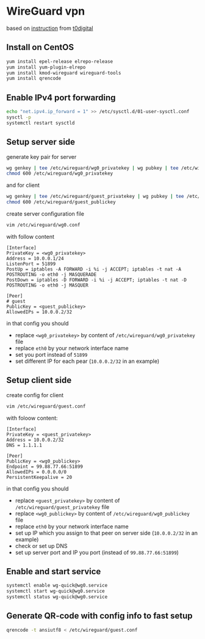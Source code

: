 # WireGuard vpn

based on [instruction](https://t.me/t0digital/32) from [t0digital](https://t.me/t0digital)


## Install on CentOS

```bash
yum install epel-release elrepo-release
yum install yum-plugin-elrepo
yum install kmod-wireguard wireguard-tools
yum install qrencode
```


## Enable IPv4 port forwarding

```bash
echo "net.ipv4.ip_forward = 1" >> /etc/sysctl.d/01-user-sysctl.conf
sysctl -p
systemctl restart sysctld
```


## Setup server side

generate key pair for server

```bash
wg genkey | tee /etc/wireguard/wg0_privatekey | wg pubkey | tee /etc/wireguard/wg0_publickey
chmod 600 /etc/wireguard/wg0_privatekey
```

and for client
```bash
wg genkey | tee /etc/wireguard/guest_privatekey | wg pubkey | tee /etc/wireguard/guest_publickey
chmod 600 /etc/wireguard/guest_publickey
```


create server configuration file

```bash
vim /etc/wireguard/wg0.conf
```

with follow content 

```
[Interface]
PrivateKey = <wg0_privatekey>
Address = 10.0.0.1/24
ListenPort = 51899
PostUp = iptables -A FORWARD -i %i -j ACCEPT; iptables -t nat -A POSTROUTING -o eth0 -j MASQUERADE
PostDown = iptables -D FORWARD -i %i -j ACCEPT; iptables -t nat -D POSTROUTING -o eth0 -j MASQUER

[Peer]
# guest
PublicKey = <guest_publickey>
AllowedIPs = 10.0.0.2/32
```

in that config you should

- replace `<wg0_privatekey>` by content of `/etc/wireguard/wg0_privatekey` file 
- replace `eth0` by your network interface name
- set you port instead of `51899`
- set different IP for each pear (`10.0.0.2/32` in an example)


## Setup client side

create config for client

```bash
vim /etc/wireguard/guest.conf
```


with foloow content:

```
[Interface]
PrivateKey = <guest_privatekey>
Address = 10.0.0.2/32
DNS = 1.1.1.1

[Peer]
PublicKey = <wg0_publickey>
Endpoint = 99.88.77.66:51899
AllowedIPs = 0.0.0.0/0
PersistentKeepalive = 20
```

in that config you should

- replace `<guest_privatekey>` by content of `/etc/wireguard/guest_privatekey` file 
- replace `<wg0_publickey>` by content of `/etc/wireguard/wg0_publickey` file 
- replace `eth0` by your network interface name
- set up IP which you assign to that peer on server side (`10.0.0.2/32` in an example)
- check or set up DNS
- set up server port and IP you port (instead of `99.88.77.66:51899`)


## Enable and start service

```bash
systemctl enable wg-quick@wg0.service
systemctl start wg-quick@wg0.service
systemctl status wg-quick@wg0.service
```

## Generate QR-code with config info to fast setup

```bash
qrencode -t ansiutf8 < /etc/wireguard/guest.conf
```
